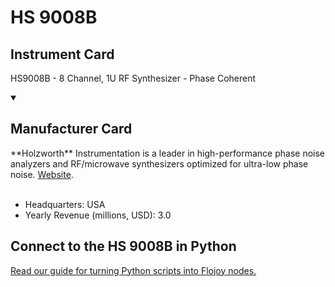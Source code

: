
# HS 9008B

## Instrument Card

HS9008B - 8 Channel, 1U RF Synthesizer - Phase Coherent

<details open>
<summary><h2>Manufacturer Card</h2></summary>
**Holzworth** Instrumentation is a leader in high-performance phase noise analyzers and RF/microwave synthesizers optimized for ultra-low phase noise. <a href="https://holzworth.com">Website</a>.
<br></br>
<ul>
  <li>Headquarters: USA</li>
  <li>Yearly Revenue (millions, USD): 3.0</li>
</ul>
</details>

## Connect to the HS 9008B in Python

[Read our guide for turning Python scripts into Flojoy nodes.](https://docs.flojoy.ai/custom-nodes/creating-custom-node/)


